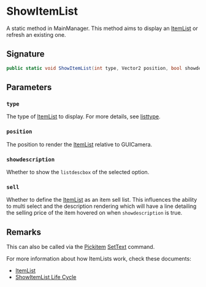 # ShowItemList

A static method in MainManager. This method aims to display an [ItemList](ItemList.md) or refresh an existing one.

## Signature

````cs
public static void ShowItemList(int type, Vector2 position, bool showdescription, bool sell)
````

## Parameters

### `type`

The type of [ItemList](ItemList.md) to display. For more details, see [listtype](listtype.md).

### `position`

The position to render the [ItemList](ItemList.md) relative to GUICamera.

### `showdescription`

Whether to show the `listdescbox` of the selected option.

### `sell`

Whether to define the [ItemList](ItemList.md) as an item sell list. This influences the ability to multi select and the description rendering which will have a line detailing the selling price of the item hovered on when `showdescription` is true.

## Remarks

This can also be called via the [Pickitem](../SetText/Commands/Individual%20commands/Pickitem.md) [SetText](../SetText/SetText.md) command.

For more information about how ItemLists work, check these documents:

* [ItemList](ItemList.md)
* [ShowItemList Life Cycle](ShowItemList%20Life%20Cycle.md)

